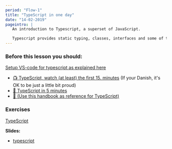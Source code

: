 ```yaml
---
period: "Flow-1"
title: "TypeScript in one day"
date: "14-02-2019"
pageintro: | 
   An introduction to Typescript, a superset of JavaScript.

   Typescript provides static typing, classes, interfaces and some of the newest ES-next features.
---
```


### Before this lesson you should:
[Setup VS-code for typescript as explained here](https://code.visualstudio.com/docs/typescript/typescript-tutorial)
<!--readings_begin-->
- [:tv: TypeScript, watch (at least) the first 15. minutes](https://www.youtube.com/watch?v=0ChtcZmb3dI) (If your Danish, it's OK to be just a little bit proud)
-  [:book: TypeScript in 5 minutes](https://www.typescriptlang.org/docs/home.html)
-  [:book: (Use this handbook as reference for TypeScript)](https://www.typescriptlang.org/docs/home.html)

<!--readings_end-->

### Exercises
<!--exercises_begin-->
[TypeScript](https://docs.google.com/document/d/1Lxg0SkcKzBkARM3nzS-82xHZfqgDECJA9blTbIjaJTQ/edit?usp=sharing)
<!--exercises_end-->

**Slides:** 

- [typescript](https://github.com/Lars-m/gatsby-fullstackjs-spring2019)
